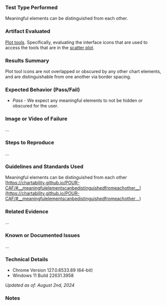 ### Test Type Performed
Meaningful elements can be distinguished from each other.

### Artifact Evaluated
[Plot tools](https://docs.bokeh.org/en/latest/docs/user_guide/interaction/tools.html#ug-interaction-tools). Specifically, evaluating the interface icons that are used to access the tools that are in the [scatter plot](https://quansight-labs.github.io/bokeh-a11y-audit/#_ts1723552414769).

### Results Summary
Plot tool icons are not overlapped or obscured by any other chart elements, and are distinguishable from one another via border spacing.

### Expected Behavior (Pass/Fail)
- *Pass* - We expect any meaningful elements to not be hidden or obscured for the user. 

### Image or Video of Failure 
...

### Steps to Reproduce
...

### Guidelines and Standards Used
Meaningful elements can be distinguished from each other
[https://chartability.github.io/POUR-CAF/#__meaningfulelementscanbedistinguishedfromeachother__](https://chartability.github.io/POUR-CAF/#__meaningfulelementscanbedistinguishedfromeachother__)

### Related Evidence
...

### Known or Documented Issues
...

### Technical Details
- Chrome Version 127.0.6533.89 (64-bit)
- Windows 11 Build 22631.3958

*Updated as of: August 2nd, 2024*

### Notes
<!-- A seasoned SR (screen reader) user could have the knowledge to navigate and explore webpages and graphs with more nuance, whether through manual mode switching, certain key shortcuts, etc. These tests are done by a sighted user with the SR’s default options and performed as if a new or beginner user is interacting with these elements. We would expect that all users could be able to navigate smoothly, regardless of experience levels.  -->
